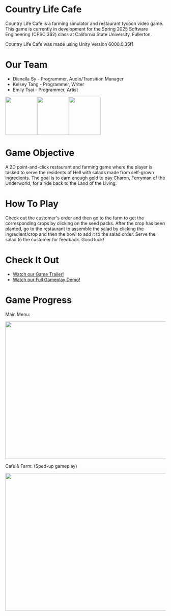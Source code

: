 # Country Life Cafe
Country Life Cafe is a farming simulator and restaurant tycoon video game. This game is currently in development for the Spring 2025 Software Engineering (CPSC 362) class at California State University, Fullerton.

Country Life Cafe was made using Unity Version 6000.0.35f1

# Our Team
* Dianella Sy - Programmer, Audio/Transition Manager
* Kelsey Tang - Programmer, Writer
* Emily Tsai - Programmer, Artist
  
<img src="https://github.com/user-attachments/assets/db30c680-4f84-4f7b-b93f-15e828ab47c9" height="120" width="100"><img src="https://github.com/user-attachments/assets/22dbce9d-250c-476c-a11e-4679eb1a0bec" height="120" width="100"><img src="https://github.com/user-attachments/assets/8888084b-247f-4ea5-8c2b-7b8ee9b1910a" height="120" width="100">

# Game Objective
A 2D point-and-click restaurant and farming game where the player is tasked to serve the residents of Hell with salads made from self-grown ingredients. The goal is to earn enough gold to pay Charon, Ferryman of the Underworld, for a ride back to the Land of the Living. 

# How To Play
Check out the customer's order and then go to the farm to get the corresponding crops by clicking on the seed packs. After the crop has been planted, go to the restaurant to assemble the salad by clicking the ingredient/crop and then the bowl to add it to the salad order. Serve the salad to the customer for feedback. Good luck!

# Check It Out
- [Watch our Game Trailer!](https://www.youtube.com/watch?v=SDdripJCK7I)
- [Watch our Full Gameplay Demo!](https://www.youtube.com/watch?v=Vb7xCwOkYAs)

# Game Progress

Main Menu:

<img src="https://github.com/user-attachments/assets/cc17bbe2-7dad-4e2b-ab1d-1f59c0cd05cc" height="432" width="768">

Cafe & Farm:
(Sped-up gameplay)

<img src="https://github.com/user-attachments/assets/9e005291-6954-4ba6-959f-2b3279e3052d" height="432" width="768">






